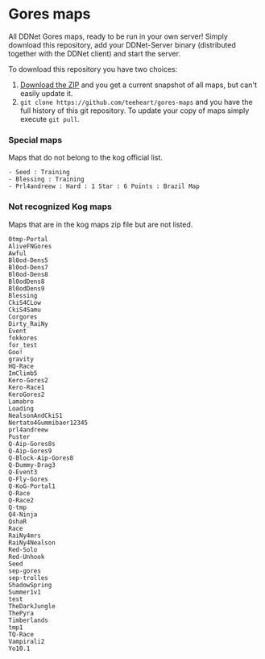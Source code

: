 Gores maps
==========

All DDNet Gores maps, ready to be run in your own server! Simply download this repository, add your DDNet-Server binary (distributed together with the DDNet client) and start the server.


To download this repository you have two choices:

1. [Download the ZIP](https://github.com/teeheart/gores-maps/archive/master.zip) and you get a current snapshot of all maps, but can't easily update it.
2. `git clone https://github.com/teeheart/gores-maps` and you have the full history of this git repository. To update your copy of maps simply execute `git pull`.

### Special maps
Maps that do not belong to the kog official list.
```
- Seed : Training
- Blessing : Training
- Prl4andreew : Hard : 1 Star : 6 Points : Brazil Map
```

### Not recognized Kog maps
Maps that are in the kog maps zip file but are not listed.
```
0tmp-Portal
AliveFNGores
Awful
Bl0od-Dens5
Bl0od-Dens7
Bl0od-Dens8
Bl0odDens8
Bl0odDens9
Blessing
CkiS4CLow
CkiS4Samu
Corgores
Dirty_RaiNy
Event
fokkores
for_test
Goo!
gravity
HQ-Race
ImClimb5
Kero-Gores2
Kero-Race1
KeroGores2
Lamabro
Loading
NealsonAndCkiS1
Nertato4Gummibaer12345
prl4andreew
Puster
Q-Aip-Gores8s
Q-Aip-Gores9
Q-Block-Aip-Gores8
Q-Dummy-Drag3
Q-Event3
Q-Fly-Gores
Q-KoG-Portal1
Q-Race
Q-Race2
Q-tmp
Q4-Ninja
QshaR
Race
RaiNy4mrs
RaiNy4Nealson
Red-Solo
Red-Unhook
Seed
sep-gores
sep-trolles
ShadowSpring
Summer1v1
test
TheDarkJungle
ThePyra
Timberlands
tmp1
TQ-Race
Vampirali2
Yo10.1
```
